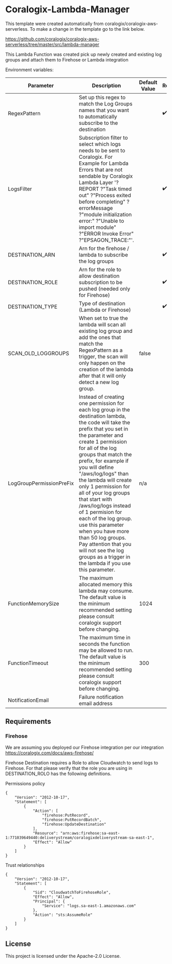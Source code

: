 # Coralogix-Lambda-Manager

This template were created automatically from coralogix/coralogix-aws-serverless.
To make a change in the template go to the link below.

https://github.com/coralogix/coralogix-aws-serverless/tree/master/src/lambda-manager

This Lambda Function was created pick up newly created and existing log groups and attach them to Firehose or Lambda integration

Environment variables:

| Parameter | Description | Default Value | Required |
|---|---|---|---|
| RegexPattern | Set up this regex to match the Log Groups names that you want to automatically subscribe to the destination| | :heavy_check_mark: |
| LogsFilter | Subscription filter to select which logs needs to be sent to Coralogix. For Example for Lambda Errors that are not sendable by Coralogix Lambda Layer '?REPORT ?"Task timed out" ?"Process exited before completing" ?errorMessage ?"module initialization error:" ?"Unable to import module" ?"ERROR Invoke Error" ?"EPSAGON_TRACE:"'. | | :heavy_check_mark: |
| DESTINATION_ARN | Arn for the firehose / lambda to subscribe the log groups | | :heavy_check_mark: |
| DESTINATION_ROLE | Arn for the role to allow destination subscription to be pushed (needed only for Firehose) | | :heavy_check_mark: |
| DESTINATION_TYPE | Type of destination (Lambda or Firehose) | | :heavy_check_mark: |
| SCAN_OLD_LOGGROUPS | When set to true the lambda will scan all existing log group and add the ones that match the RegexPattern as a trigger, the scan will only happen on the creation of the lambda after that it will only detect a new log group. | false | |
| LogGroupPermissionPreFix | Instead of creating one permission for each log group in the destination lambda, the code will take the prefix that you set in the parameter and create 1 permission for all of the log groups that match the prefix, for example if you will define "/aws/log/logs" than the lambda will create only 1 permission for all of your log groups that start with /aws/log/logs instead of 1 permision for each of the log group. use this parameter when you have more than 50 log groups. Pay attention that you will not see the log groups as a trigger in the lambda if you use this parameter. | n/a | |
| FunctionMemorySize | The maximum allocated memory this lambda may consume. The default value is the minimum recommended setting please consult coralogix support before changing. | 1024 |  |
| FunctionTimeout | The maximum time in seconds the function may be allowed to run. The default value is the minimum recommended setting please consult coralogix support before changing. | 300 |  |
| NotificationEmail | Failure notification email address | | |

## Requirements

### Firehose

We are assuming you deployed our Firehose integration per our integration https://coralogix.com/docs/aws-firehose/

Firehose Destination requires a Role to allow Cloudwatch to send logs to Firehose. For that please verify that the role you are using in DESTINATION_ROLO has the following definitions.

Permissions policy

```
{
    "Version": "2012-10-17",
    "Statement": [
        {
            "Action": [
                "firehose:PutRecord",
                "firehose:PutRecordBatch",
                "firehose:UpdateDestination"
            ],
            "Resource": "arn:aws:firehose:sa-east-1:771039649440:deliverystream/coralogixdeliverystream-sa-east-1",
            "Effect": "Allow"
        }
    ]
}
```

Trust relationships

```
{
    "Version": "2012-10-17",
    "Statement": [
        {
            "Sid": "CloudwatchToFirehoseRole",
            "Effect": "Allow",
            "Principal": {
                "Service": "logs.sa-east-1.amazonaws.com"
            },
            "Action": "sts:AssumeRole"
        }
    ]
}
```

## License

This project is licensed under the Apache-2.0 License.
